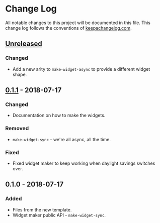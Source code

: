 # Change Log
All notable changes to this project will be documented in this file. This change log follows the conventions of [keepachangelog.com](http://keepachangelog.com/).

## [Unreleased]
### Changed
- Add a new arity to `make-widget-async` to provide a different widget shape.

## [0.1.1] - 2018-07-17
### Changed
- Documentation on how to make the widgets.

### Removed
- `make-widget-sync` - we're all async, all the time.

### Fixed
- Fixed widget maker to keep working when daylight savings switches over.

## 0.1.0 - 2018-07-17
### Added
- Files from the new template.
- Widget maker public API - `make-widget-sync`.

[Unreleased]: https://github.com/your-name/learn_websocket/compare/0.1.1...HEAD
[0.1.1]: https://github.com/your-name/learn_websocket/compare/0.1.0...0.1.1
